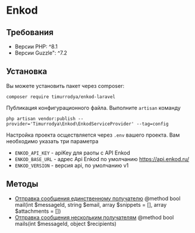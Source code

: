 # Enkod## Требования- Версии PHP: ^8.1- Версии Guzzle": ^7.2## УстановкаВы можете установить пакет через composer:```shell scriptcomposer require timurrodya/enkod-laravel```Публикация конфигурационного файла. Выполните `artisan` команду```shell scriptphp artisan vendor:publish --provider='Timurrodya\Enkod\EnkodServiceProvider' --tag=config```Настройка проекта осществляется через `.env` вашего проекта. Вам необходимо указать три параметра- `ENKOD_API_KEY` - apiKey для раоты с API Enkod- `ENKOD_BASE_URL` - адрес Api Enkod по умолчанию https://api.enkod.ru/- `ENKOD_VERSION` - версия api, по умолчанию v1## Методы- [Отправка сообщения единственному получателю](https://openapi.enkod.io/#tag/Emails/paths/~1v1~1mail~1/post) @method bool mail(int $messageId, string $email, array $snippets = [], array $attachments = [])- [Отправка сообщения нескольким получателям](https://openapi.enkod.io/#tag/Emails/paths/~1v1~1mails~1/post) @method bool mails(int $messageId, object $recipients) 